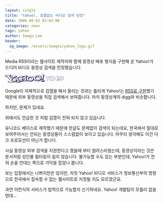 ```yaml
---
layout: single
title: "Yahoo!, 검열없는 비디오 검색 런칭"
date: 2006-06-02 03:02:00
categories: news
tags: yahoo
author: Samgu Lee
header:
  og_image: /assets/images/yahoo_logo.gif
---
```


Media RSS이라는 웹사이트 제작자와 함께 동영상 배포 형식을 구현해 온 Yahoo!가 드디어 비디오 동영상 검색을 런칭했습니다.

![야후비디오 검색 로고](/assets/images/yahoo_logo.gif)

Google이 자체적으로 검열을 해서 올리는 것과는 틀리게 Yahoo!는 [RSS로 구현](https://video.search.yahoo.com/)했기 때문에 외부 동영상을 직접 검색해서 보여줍니다. 마치 동영상계의 digg와 비슷합니다.

하지만, 문제가 있네요.

위에서도 언급한 것 처럼 검열이 전혀 되지 않고 있습니다.

유니코드 베이스로 제작했기 때문에 한글도 문제없이 검색이 되는데요, 한국에서 절대로 보여주어서는 안되는 동영상들이 스스럼없이 보이고 있습니다. 아무리 생각해도 이건 다크 프로모션이 아닌가 합니다.

사실 동영상 외부 검색을 지원한다고 했을때 부터 염려스러웠는데, 동영상이라는 것은 문서처럼 성인물 필터링이 쉽지 않습니다. 불가능할 수도 있는 부분인데, Yahoo!가 전혀 손을 안대는 쪽으로 가닥을 잡았나 봅니다.

보는 입장에서는 나쁘지만은 않지만, 자칫 Yahoo! 비디오 서비스가 정보통신부의 명령으로 한국에서 접속할 수 없는 웹사이트로 지정될 지도 모르겠군요.

과연 이런식의 서비스가 법적으로 가능할지 신기하네요. Yahoo! 개발팀이 모를리 없을텐데...
